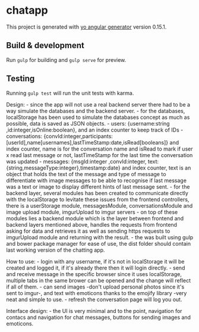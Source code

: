 # chatapp

This project is generated with [yo angular generator](https://github.com/yeoman/generator-angular)
version 0.15.1.

## Build & development

Run `gulp` for building and `gulp serve` for preview.

## Testing

Running `gulp test` will run the unit tests with karma.



Design:
	-	since the app will not use a real backend server there had to be a way simulate the databases and the backend server.
	-	for the databases, localStorage has been used to simulate the databases concept as much as possible, data is saved as JSON objects.
		- users: {username:string ,id:integer,isOnline:boolean}, and an index counter to keep track of IDs
		- conversations: {convId:integer,participants:[userId],name[usernames],lastTimeStamp:date,isRead[booleans]} and index counter, name is for the conversation name and isRead
		to mark if user x read last message or not, lastTimeStamp for the last time the conversation was updated
		- messages: {msgId:integer ,convId:integer, text:{string,messageType:integer},timestamp:date} and index counter, text is an object that holds the text
		of the message and type of message to differentiate with image messages to be able to recognise if last message was a text or image to display different 
		hints of last message sent.
	- for the backend layer, several modules has been created to communicate directly with the localStorage to levitate these issues from the frontend controllers,
	there is a userStorage module, messagesModule, conversationsModule and image upload module, imgurUpload to imgur servers
	- on top of these modules lies a backend module which is the layer between frontend and backend layers mentioned above, handles the requests from frontend asking
	for data and retrieves it as well as sending https requests to imgurUpload module and returning with the result.
	- 	the was built using gulp and bower package manager for ease of use, the dist folder should contain last working version of the chatting app.

How to use:
	-	login with any username, if it's not in localStorage it will be created and logged it, if it's already there then it will login directly.
	- 	send and receive message in the specific browser since it uses localStorage, multiple tabs in the same brower can be opened and the change will reflect
		if all of them.
	- 	can send images -don't upload personal photos since it's sent to imgur-, and text with emoticons thanks to the emojify library -very neat and simple to use.
	-	refresh the conversation page will log you out.

Interface design:
	-	the UI is very minimal and to the point, navigation for contacs and navigation for chat messages, buttons for sending images and emoticons.